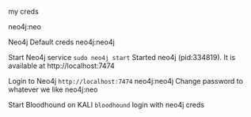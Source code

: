 my creds

neo4j:neo



Neo4j Default creds
	neo4j:neo4j

Start Neo4j service
	`sudo neo4j start`
	Started neo4j (pid:334819). It is available at http://localhost:7474

Login to Neo4j
	`http://localhost:7474`
	neo4j:neo4j
	Change password to whatever we like
		neo4j:neo


Start Bloodhound on KALI
	`bloodhound`
	login with neo4j creds
